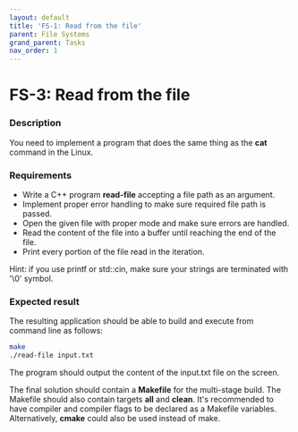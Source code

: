 ```yaml
---
layout: default
title: 'FS-1: Read from the file'
parent: File Systems
grand_parent: Tasks
nav_order: 1
---
```


# FS-3: Read from the file

### Description
You need to implement a program that does the same thing as the **cat** command in the Linux.

### Requirements 

- Write a C++ program **read-file** accepting a file path as an argument. 
- Implement proper error handling to make sure required file path is passed. 
- Open the given file with proper mode and make sure errors are handled.  
- Read the content of the file into a buffer until reaching the end of the file.
- Print every portion of the file read in the iteration.

Hint: if you use printf or std::cin, make sure your strings are terminated with '\0' symbol.

### Expected result

The resulting application should be able to build and execute from command line as follows:

```sh
make
./read-file input.txt
```

The program should output the content of the input.txt file on the screen.

The final solution should contain a **Makefile** for the multi-stage build. The Makefile should also contain targets **all** and **clean**. It's recommended to have compiler and compiler flags to be declared as a Makefile variables. Alternatively, **cmake** could also be used instead of make. 
